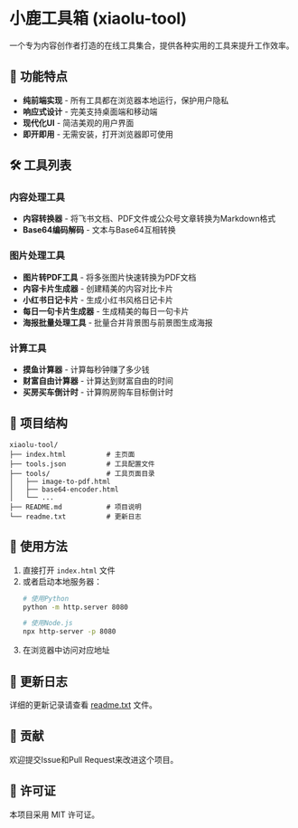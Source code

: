# 小鹿工具箱 (xiaolu-tool)

一个专为内容创作者打造的在线工具集合，提供各种实用的工具来提升工作效率。

## 🚀 功能特点

- **纯前端实现** - 所有工具都在浏览器本地运行，保护用户隐私
- **响应式设计** - 完美支持桌面端和移动端
- **现代化UI** - 简洁美观的用户界面
- **即开即用** - 无需安装，打开浏览器即可使用

## 🛠️ 工具列表

### 内容处理工具
- **内容转换器** - 将飞书文档、PDF文件或公众号文章转换为Markdown格式
- **Base64编码解码** - 文本与Base64互相转换

### 图片处理工具
- **图片转PDF工具** - 将多张图片快速转换为PDF文档
- **内容卡片生成器** - 创建精美的内容对比卡片
- **小红书日记卡片** - 生成小红书风格日记卡片
- **每日一句卡片生成器** - 生成精美的每日一句卡片
- **海报批量处理工具** - 批量合并背景图与前景图生成海报

### 计算工具
- **摸鱼计算器** - 计算每秒钟赚了多少钱
- **财富自由计算器** - 计算达到财富自由的时间
- **买房买车倒计时** - 计算购房购车目标倒计时

## 📁 项目结构

```
xiaolu-tool/
├── index.html          # 主页面
├── tools.json          # 工具配置文件
├── tools/              # 工具页面目录
│   ├── image-to-pdf.html
│   ├── base64-encoder.html
│   └── ...
├── README.md           # 项目说明
└── readme.txt          # 更新日志
```

## 🔧 使用方法

1. 直接打开 `index.html` 文件
2. 或者启动本地服务器：
   ```bash
   # 使用Python
   python -m http.server 8080
   
   # 使用Node.js
   npx http-server -p 8080
   ```
3. 在浏览器中访问对应地址

## 📝 更新日志

详细的更新记录请查看 [readme.txt](readme.txt) 文件。

## 🤝 贡献

欢迎提交Issue和Pull Request来改进这个项目。

## 📄 许可证

本项目采用 MIT 许可证。

